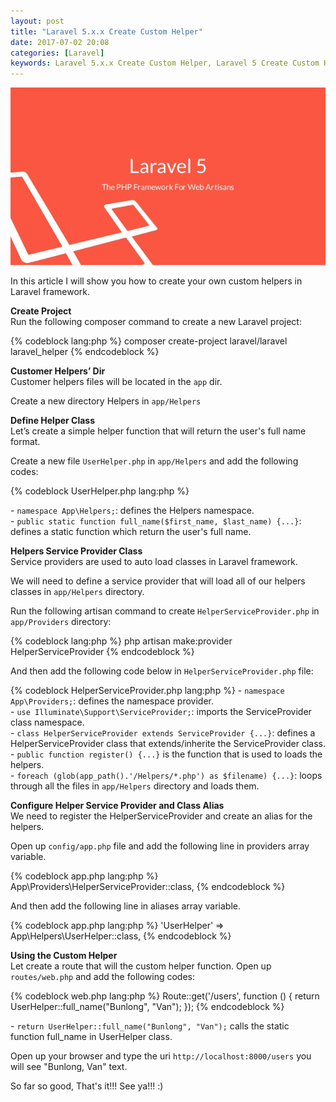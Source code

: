 ```yaml
---
layout: post
title: "Laravel 5.x.x Create Custom Helper"
date: 2017-07-02 20:08
categories: [Laravel]
keywords: Laravel 5.x.x Create Custom Helper, Laravel 5 Create Custom Helper, Laravel Create Custom Helper
---
```


<p>
  <img src="/images/laravel_5.jpg" width="600" alt="Laravel 5.x.x Create Custom Helper" />
</p>

<p>
  In this article I will show you how to create your own custom helpers in Laravel framework.
</p>

<p>
  <strong>Create Project</strong><br/>
  Run the following composer command to create a new Laravel project:
</p>

{% codeblock lang:php %}
composer create-project laravel/laravel laravel_helper
{% endcodeblock %}

<p>
  <strong>Customer Helpers’ Dir</strong><br/>
  Customer helpers files will be located in the <code>app</code> dir.
</p>

<p>
  Create a new directory Helpers in <code>app/Helpers</code>
</p>

<p>
  <strong>Define Helper Class</strong><br/>
  Let’s create a simple helper function that will return the user's full name format.
</p>

<p>
  Create a new file <code>UserHelper.php</code> in <code>app/Helpers</code> and add the following codes:
</p>

{% codeblock UserHelper.php lang:php %}
<?php

namespace App\Helpers;

class UserHelper {
  public static function full_name($first_name, $last_name) {
    return $first_name . ', '. $last_name;   
  }
}
{% endcodeblock %}

<p>
  - <code>namespace App\Helpers;</code>: defines the Helpers namespace.<br/>
  - <code>public static function full_name($first_name, $last_name) {...}</code>: defines a static function which return the user's full name.
</p>

<p>
  <strong>Helpers Service Provider Class</strong><br/>
  Service providers are used to auto load classes in Laravel framework. 
</p>

<p>
  We will need to define a service provider that will load all of our helpers classes in <code>app/Helpers</code> directory.
</p>

<p>
  Run the following artisan command to create <code>HelperServiceProvider.php</code> in <code>app/Providers</code> directory:
</p>

{% codeblock lang:php %}
php artisan make:provider HelperServiceProvider
{% endcodeblock %}

<p>
  And then add the following code below in <code>HelperServiceProvider.php</code> file:
</p>

{% codeblock HelperServiceProvider.php lang:php %}
<?php 

namespace App\Providers;

use Illuminate\Support\ServiceProvider;

class HelperServiceProvider extends ServiceProvider {

  /**
   * Bootstrap the application services.
   *
   * @return void
   */
  public function boot()
  {
    //
  }

  /**
   * Register the application services.
   *
   * @return void
   */
  public function register()
  {
    foreach (glob(app_path().'/Helpers/*.php') as $filename){
      require_once($filename);
    }
  }
}
{% endcodeblock %}

<p>
  - <code>namespace App\Providers;</code>: defines the namespace provider.<br/>
  - <code>use Illuminate\Support\ServiceProvider;</code>: imports the ServiceProvider class namespace.<br/>
  - <code>class HelperServiceProvider extends ServiceProvider {...}</code>: defines a HelperServiceProvider class that extends/inherite the ServiceProvider class.
  - <code>public function register() {...}</code> is the function that is used to loads the helpers.<br/>
  - <code>foreach (glob(app_path().'/Helpers/*.php') as $filename) {...}</code>: loops through all the files in <code>app/Helpers</code> directory and loads them.
</p>

<p>
  <strong>Configure Helper Service Provider and Class Alias</strong><br/>
  We need to register the HelperServiceProvider and create an alias for the helpers.
</p>

<p>
  Open up <code>config/app.php</code> file and add the following line in providers array variable.
</p>

{% codeblock app.php lang:php %}
App\Providers\HelperServiceProvider::class,
{% endcodeblock %}

<p>
 And then add the following line in aliases array variable.
</p>

{% codeblock app.php lang:php %}
'UserHelper' => App\Helpers\UserHelper::class,
{% endcodeblock %}

<p>
  <strong>Using the Custom Helper</strong><br/>
  Let create a route that will the custom helper function. Open up <code>routes/web.php</code> and add the following codes:
</p>

{% codeblock web.php lang:php %}
Route::get('/users', function () {
  return UserHelper::full_name("Bunlong", "Van");
});
{% endcodeblock %}

<p>
  - <code>return UserHelper::full_name("Bunlong", "Van");</code> calls the static function full_name in UserHelper class.
</p>

<p>
  Open up your browser and type the uri <code>http://localhost:8000/users</code> you will see "Bunlong, Van" text.
</p>

<p>
  So far so good, That's it!!! See ya!!! :)
</p>
